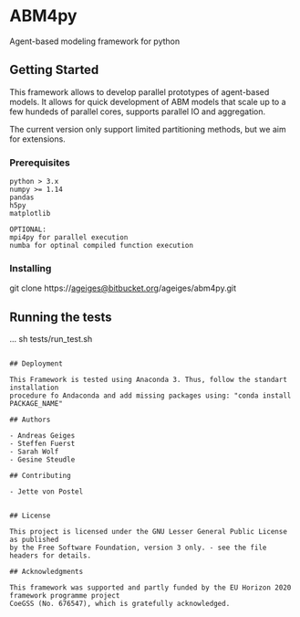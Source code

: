# ABM4py

Agent-based modeling framework for python

## Getting Started

This framework allows to develop parallel prototypes of agent-based models.
It allows for quick development of ABM models that scale up to a few hundeds 
of parallel cores, supports parallel IO and aggregation.

The current version only support limited partitioning methods, but we aim for
extensions.

### Prerequisites

```
python > 3.x
numpy >= 1.14
pandas 
h5py
matplotlib

OPTIONAL:
mpi4py for parallel execution
numba for optinal compiled function execution
```

### Installing

git clone https://ageiges@bitbucket.org/ageiges/abm4py.git

## Running the tests

...
sh tests/run_test.sh

```

## Deployment

This Framework is tested using Anaconda 3. Thus, follow the standart installation
procedure fo Andaconda and add missing packages using: "conda install PACKAGE_NAME"

## Authors

- Andreas Geiges 
- Steffen Fuerst
- Sarah Wolf
- Gesine Steudle

## Contributing

- Jette von Postel


## License

This project is licensed under the GNU Lesser General Public License as published 
by the Free Software Foundation, version 3 only. - see the file headers for details.

## Acknowledgments

This framework was supported and partly funded by the EU Horizon 2020 framework programme project 
CoeGSS (No. 676547), which is gratefully acknowledged.
